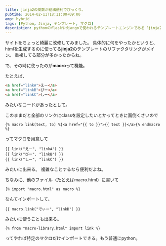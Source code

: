 ```yaml
---
title: jinja2の関数が結構便利でびっくり。
pubtime: 2014-02-11T18:11:00+09:00
amp: hybrid
tags: [Python, Jinja, テンプレート, マクロ]
description: pythonのflaskやdjangoで使われるテンプレートエンジンである「jinja2」のマクロの使い方です。関数のようなイメージで、わりと色々なことが出来ます。
---
```


サイトをちょっと綺麗に改修してみました。
具体的に何をやったかというと、htmlを生成するのに使ってる**jinja2**のテンプレートのリファクタリングがメイン。
重複してる部分が多かったからね。

で、その時に使ったのが**macro**って機能。

たとえば、
``` html
<a href="linkA">えー</a>
<a href="linkB">びー</a>
<a href="linkC">しー</a>
```
みたいなコードがあったとして。

このままだと全部のリンクにclassを設定したいとかってときに面倒くさいので
``` jinja2
{% macro link(text, to) %}<a href="{{ to }}">{{ text }}</a>{% endmacro %}
```
ってマクロを用意して

``` jinja2
{{ link("えー", "linkA") }}
{{ link("びー", "linkB") }}
{{ link("しー", "linkC") }}
```
みたいに出来る。
複雑なことするなら便利だよね。

ちなみに、他のファイル（たとえばmacro.html）に書いて
``` jinja2
{% import "macro.html" as macro %}
```
なんてインポートして、
``` jinja2
{{ macro.link("でぃー", "linkD") }}
```
みたいに使うことも出来る。

``` jinja2
{% from "macro-library.html" import link %}
```
ってやれば特定のマクロだけインポートできる。もう普通にpython。
